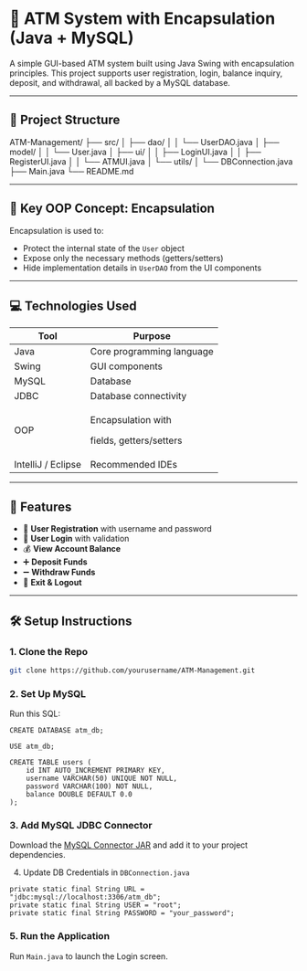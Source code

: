 # 🏦 ATM System with Encapsulation (Java + MySQL)

A simple GUI-based ATM system built using Java Swing with encapsulation principles. This project supports user registration, login, balance inquiry, deposit, and withdrawal, all backed by a MySQL database.

---

## 📂 Project Structure
ATM-Management/
├── src/
│ ├── dao/
│ │ └── UserDAO.java
│ ├── model/
│ │ └── User.java
│ ├── ui/
│ │ ├── LoginUI.java
│ │ ├── RegisterUI.java
│ │ └── ATMUI.java
│ └── utils/
│ └── DBConnection.java
├── Main.java
└── README.md

---

## 🧠 Key OOP Concept: Encapsulation
Encapsulation is used to:

- Protect the internal state of the `User`  object
- Expose only the necessary methods (getters/setters)
- Hide implementation details in `UserDAO`  from the UI components
---

## 💻 Technologies Used
| Tool | Purpose |
| ----- | ----- |
| Java | Core programming language |
| Swing | GUI components |
| MySQL | Database |
| JDBC | Database connectivity |
| OOP | <p>Encapsulation with </p><p> fields, getters/setters</p> |
| IntelliJ / Eclipse | Recommended IDEs |
---

## 🚀 Features
- 👤 **User Registration** with username and password
- 🔐 **User Login** with validation
- 💰 **View Account Balance**
- ➕ **Deposit Funds**
- ➖ **Withdraw Funds**
- 🚪 **Exit & Logout**
---

## 🛠️ Setup Instructions
### 1. Clone the Repo
```bash
git clone https://github.com/yourusername/ATM-Management.git
```
### 2. Set Up MySQL
Run this SQL:

```
CREATE DATABASE atm_db;

USE atm_db;

CREATE TABLE users (
    id INT AUTO_INCREMENT PRIMARY KEY,
    username VARCHAR(50) UNIQUE NOT NULL,
    password VARCHAR(100) NOT NULL,
    balance DOUBLE DEFAULT 0.0
);
```
### 3. Add MySQL JDBC Connector
Download the [﻿MySQL Connector JAR](https://dev.mysql.com/downloads/connector/j/) and add it to your project dependencies.

4. Update DB Credentials in `DBConnection.java` 

```
private static final String URL = "jdbc:mysql://localhost:3306/atm_db";
private static final String USER = "root";
private static final String PASSWORD = "your_password";
```
### 5. Run the Application
Run `Main.java` to launch the Login screen.

